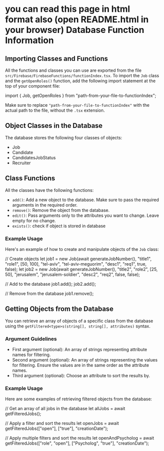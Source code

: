 you can read this page in html format also (open README.html in your browser)
Database Function Information
=============================

Importing Classes and Functions
-------------------------------

All the functions and classes you can use are exported from the file `src/Firebase/FirebaseFunctions/functionIndex.tsx`. To import the `Job` class and the `getOpenRoles()` function, add the following import statement at the top of your component file:

import { Job, getOpenRoles } from "path-from-your-file-to-functionIndex";
  

Make sure to replace `"path-from-your-file-to-functionIndex"` with the actual path to the file, without the `.tsx` extension.

Object Classes in the Database
------------------------------

The database stores the following four classes of objects:

*   Job
*   Candidate
*   CandidatesJobStatus
*   Recruiter

Class Functions
---------------

All the classes have the following functions:

*   `add()`: Add a new object to the database. Make sure to pass the required arguments in the required order.
*   `remove()`: Remove the object from the database.
*   `edit()`: Pass arguments only to the attributes you want to change. Leave empty for no change.
*   `exists()`: check if object is stored in database

### Example Usage

Here's an example of how to create and manipulate objects of the `Job` class:

// Create objects
let job1 = new Job(await generateJobNumber(), "title1", "role1", \[50, 100\], "tel-aviv", "tel-aviv-meguorim", "desc1", "req1", true, false);
let job2 = new Job(await generateJobNumber(), "title2", "role2", \[25, 50\], "jerusalem", "jerusalem-soldier", "desc2", "req2", false, false);

// Add to the database
job1.add();
job2.add();

// Remove from the database
job1.remove();
  

Getting Objects from the Database
---------------------------------

You can retrieve an array of objects of a specific class from the database using the `getFiltered<type>s(string[], string[], attributes)` syntax.

### Argument Guidelines

*   First argument (optional): An array of strings representing attribute names for filtering.
*   Second argument (optional): An array of strings representing the values for filtering. Ensure the values are in the same order as the attribute names.
*   Third argument (optional): Choose an attribute to sort the results by.

### Example Usage

Here are some examples of retrieving filtered objects from the database:

  // Get an array of all jobs in the database
  let allJobs = await getFilteredJobs();
  
  // Apply a filter and sort the results
  let openJobs = await getFilteredJobs(\["open"\], \["true"\], "creationDate");
  
  // Apply multiple filters and sort the results
  let openAndPsycholog = await getFilteredJobs(\["role", "open"\], \["Psycholog", "true"\], "creationDate");
